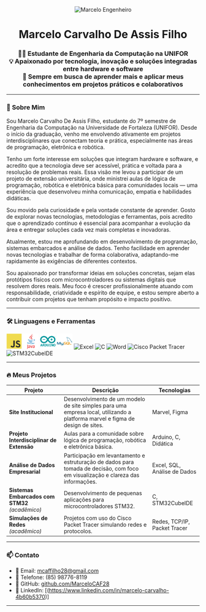 <div align="center">
  <img width="600" alt="Marcelo Engenheiro" src="https://github.com/user-attachments/assets/1cfce869-86b2-4877-b7b1-3e8d026d1141" />
</div>

<h1 align="center">Marcelo Carvalho De Assis Filho</h1>

<h3 align="center">
  👨‍💻 Estudante de Engenharia da Computação na UNIFOR <br/>
  💡 Apaixonado por tecnologia, inovação e soluções integradas entre hardware e software <br/>
  🚀 Sempre em busca de aprender mais e aplicar meus conhecimentos em projetos práticos e colaborativos
</h3>

---

### 🧠 Sobre Mim

Sou Marcelo Carvalho De Assis Filho, estudante do 7º semestre de Engenharia da Computação na Universidade de Fortaleza (UNIFOR). Desde o início da graduação, venho me envolvendo ativamente em projetos interdisciplinares que conectam teoria e prática, especialmente nas áreas de programação, eletrônica e robótica.

Tenho um forte interesse em soluções que integram hardware e software, e acredito que a tecnologia deve ser acessível, prática e voltada para a resolução de problemas reais. Essa visão me levou a participar de um projeto de extensão universitária, onde ministrei aulas de lógica de programação, robótica e eletrônica básica para comunidades locais — uma experiência que desenvolveu minha comunicação, empatia e habilidades didáticas.

Sou movido pela curiosidade e pela vontade constante de aprender. Gosto de explorar novas tecnologias, metodologias e ferramentas, pois acredito que o aprendizado contínuo é essencial para acompanhar a evolução da área e entregar soluções cada vez mais completas e inovadoras.

Atualmente, estou me aprofundando em desenvolvimento de programação, sistemas embarcados e análise de dados. Tenho facilidade em aprender novas tecnologias e trabalhar de forma colaborativa, adaptando-me rapidamente às exigências de diferentes contextos.

Sou apaixonado por transformar ideias em soluções concretas, sejam elas protótipos físicos com microcontroladores ou sistemas digitais que resolvem dores reais. Meu foco é crescer profissionalmente atuando com responsabilidade, criatividade e espírito de equipe, e estou sempre aberto a contribuir com projetos que tenham propósito e impacto positivo.

---

### 🛠️ Linguagens e Ferramentas

<div align="left">
  <img src="https://raw.githubusercontent.com/devicons/devicon/54cfe13ac10eaa1ef817a343ab0a9437eb3c2e08/icons/javascript/javascript-original.svg" width="40" alt="JavaScript" />
  <img src="https://raw.githubusercontent.com/devicons/devicon/54cfe13ac10eaa1ef817a343ab0a9437eb3c2e08/icons/java/java-original-wordmark.svg" width="40" alt="Java" />
  <img src="https://raw.githubusercontent.com/devicons/devicon/54cfe13ac10eaa1ef817a343ab0a9437eb3c2e08/icons/arduino/arduino-original-wordmark.svg" width="40" alt="Arduino" />
  <img src="https://raw.githubusercontent.com/devicons/devicon/54cfe13ac10eaa1ef817a343ab0a9437eb3c2e08/icons/mysql/mysql-original-wordmark.svg" width="40" alt="MySQL" />
  <img src="https://github.com/sempostma/office365-icons/blob/master/png/1024/excel.png?raw=true" width="40" alt="Excel" />
  <img src="https://raw.githubusercontent.com/simple-icons/simple-icons/master/icons/c.svg" width="40" alt="C" />
  <img src="https://github.com/sempostma/office365-icons/blob/master/png/1024/word.png?raw=true" width="40" alt="Word" />
  <img src="https://github.com/losuler/com.cisco.PacketTracer/blob/master/com.cisco.PacketTracer.png?raw=true" width="40" alt="Cisco Packet Tracer" />
  <img src="https://github.com/flathub/com.st.STM32CubeIDE/blob/master/icon.png?raw=true" width="40" alt="STM32CubeIDE" />
</div>

---

### 🔥 Meus Projetos

| Projeto | Descrição | Tecnologias |
|--------|-----------|-------------|
| **Site Institucional** | Desenvolvimento de um modelo de site simples para uma empresa local, utilizando a platforma marvel e figma de design de sites. | Marvel, Figma |
| **Projeto Interdisciplinar de Extensão** | Aulas para a comunidade sobre lógica de programação, robótica e eletrônica básica. | Arduino, C, Didática |
| **Análise de Dados Empresarial** | Participação em levantamento e estruturação de dados para tomada de decisão, com foco em visualização e clareza das informações. | Excel, SQL, Análise de Dados |
| **Sistemas Embarcados com STM32** *(acadêmico)* | Desenvolvimento de pequenas aplicações para microcontroladores STM32. | C, STM32CubeIDE |
| **Simulações de Redes** *(acadêmico)* | Projetos com uso do Cisco Packet Tracer simulando redes e protocolos. | Redes, TCP/IP, Packet Tracer |

---

### 📫 Contato

- 📧 Email: mcaffilho28@gmail.com  
- 📱 Telefone: (85) 98776-8119  
- 🧭 GitHub: [github.com/MarceloCAF28](https://github.com/MarceloCAF28)
- 🔗 LinkedIn: [(https://www.linkedin.com/in/marcelo-carvalho-4b60b5370)]
---

